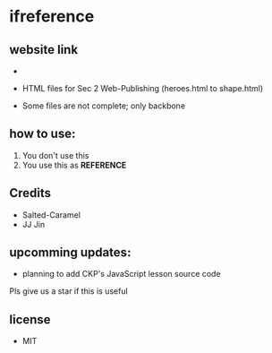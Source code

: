 # ifreference

## website link
- 

- HTML files for Sec 2 Web-Publishing (heroes.html to shape.html)
- Some files are not complete; only backbone

## how to use:
1. You don't use this
2. You use this as **REFERENCE**


## Credits

 - Salted-Caramel
 - JJ Jin

## upcomming updates:

 - planning to add CKP's JavaScript lesson source code


Pls give us a star if this is useful

## license
- MIT

